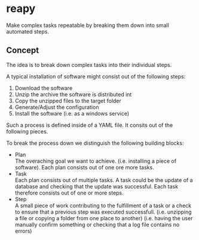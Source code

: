 # reapy

Make complex tasks repeatable by breaking them down into small automated steps.

## Concept

The idea is to break down complex tasks into their individual steps.

A typical installation of software might consist out of the following steps:

1. Download the software
2. Unzip the archive the software is distributed int
3. Copy the unzipped files to the target folder
4. Generate/Adjust the configuration
5. Install the software (i.e. as a windows service)

Such a process is defined inside of a YAML file. It consits out of the following pieces.

To break the process down we distinguish the following building blocks:

* Plan  
The overaching goal we want to achieve. (i.e. installing a piece of software). Each plan consists out of one ore more tasks.
* Task  
Each plan consists out of multiple tasks. A task could be the update of a database and checking that the update was successful. Each task therefore consists out of one or more steps.
* Step  
A small piece of work contributing to the fulfillment of a task or a check to ensure that a previous step was executed successfull. (i.e. unzipping a file or copying a folder from one place to another) (i.e. having the user manually confirm something or checking that a log file contains no errors)

